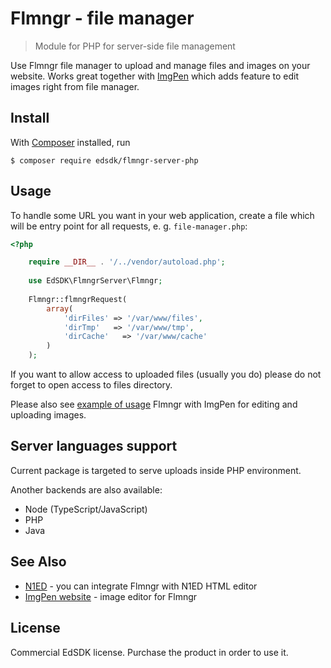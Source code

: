 # Flmngr - file manager

> Module for PHP for server-side file management

Use Flmngr file manager to upload and manage files and images on your website. Works great together with [ImgPen](https://imgpen.com) which adds feature to edit images right from file manager.


## Install

With [Composer](https://getcomposer.org/) installed, run

```
$ composer require edsdk/flmngr-server-php
```


## Usage

To handle some URL you want in your web application, create a file which will be entry point for all requests, e. g. `file-manager.php`: 

```php
<?php

    require __DIR__ . '/../vendor/autoload.php';
    
    use EdSDK\FlmngrServer\Flmngr;
    
    Flmngr::flmngrRequest(
        array(
            'dirFiles' => '/var/www/files',
            'dirTmp'   => '/var/www/tmp',
            'dirCache'   => '/var/www/cache'
        )
    );
```

If you want to allow access to uploaded files (usually you do) please do not forget to open access to files directory.

Please also see [example of usage](https://packagist.org/packages/edsdk/flmngr-example-php) Flmngr with ImgPen for editing and uploading images.


## Server languages support

Current package is targeted to serve uploads inside PHP environment.

Another backends are also available:

- Node (TypeScript/JavaScript)
- PHP
- Java


## See Also

- [N1ED](https://n1ed.com) - you can integrate Flmngr with N1ED HTML editor
- [ImgPen website](https://imgpen.com) - image editor for Flmngr


## License

Commercial EdSDK license. Purchase the product in order to use it.